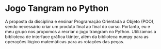#   Jogo Tangram no Python
A proposta da disciplina e ensinar Programação Orientada a Objeto (POO), sendo necessário criar um produto final ao final do curso. 
Portanto, eu e meu grupo nos propomos a recriar o jogo trangram no Python. Utilizamos a biblioteca de interface gráfica tkinter, além da biblioteca numpy para as operações lógico matemáticas para as rotações das peças. 

